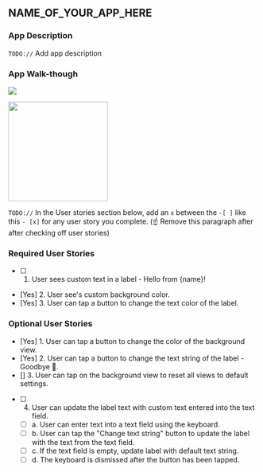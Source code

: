 ## NAME_OF_YOUR_APP_HERE

### App Description
`TODO://` Add app description

### App Walk-though
![](https://i.imgur.com/3ScJXD2.gif)


<img src="YOUR_GIF_URL_HERE" width=200><br>

`TODO://` In the User stories section below, add an `x` between the `-[ ]` like this `- [x]` for any user story you complete. (☝️ Remove this paragraph after after checking off user stories)

### Required User Stories
- [ ] 1. User sees custom text in a label - Hello from {name}!
- [Yes] 2. User see's custom background color.
- [Yes] 3. User can tap a button to change the text color of the label.

### Optional User Stories
- [Yes] 1. User can tap a button to change the color of the background view.
- [Yes] 2. User can tap a button to change the text string of the label - Goodbye 👋.
- [] 3. User can tap on the background view to reset all views to default settings.
- [ ] 4. User can update the label text with custom text entered into the text field.
   - [ ] a. User can enter text into a text field using the keyboard.
   - [ ] b. User can tap the "Change text string" button to update the label with the text from the text field.
   - [ ] c. If the text field is empty, update label with default text string.
   - [ ] d. The keyboard is dismissed after the button has been tapped.
